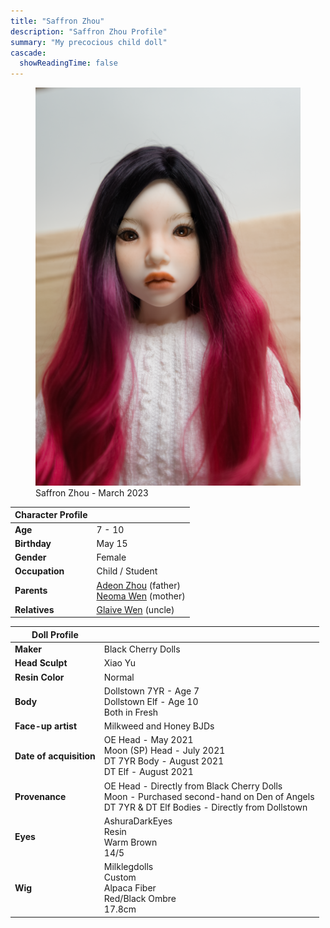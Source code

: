 ```yaml
---
title: "Saffron Zhou"
description: "Saffron Zhou Profile"
summary: "My precocious child doll"
cascade:
  showReadingTime: false
---
```

<figure><img src="saffron-looking-down.png" alt="A doll posing holding a white straw Hat" width="500"><figcaption>Saffron Zhou - March 2023</figcaption></figure> 

| Character Profile | |
| ----- | ---|
| **Age** | 7 - 10 |
| **Birthday** | May 15 |
| **Gender** | Female |
| **Occupation** | Child / Student |
| **Parents** | [Adeon Zhou](../adeon/) (father) <br> [Neoma Wen](../neoma/) (mother) |
| **Relatives** | [Glaive Wen](../glaive/) (uncle) |

| Doll Profile | |
| ----- | ---|
| **Maker** | Black Cherry Dolls |
| **Head Sculpt** | Xiao Yu |
| **Resin Color** | Normal |
| **Body** | Dollstown 7YR - Age 7 <br> Dollstown Elf - Age 10 <br> Both in Fresh |
| **Face-up artist** | Milkweed and Honey BJDs |
| **Date of acquisition** | OE Head - May 2021 <br> Moon (SP) Head - July 2021 <br> DT 7YR Body - August 2021 <br> DT Elf - August 2021 |
| **Provenance** | OE Head - Directly from Black Cherry Dolls <br> Moon - Purchased second-hand on Den of Angels <br> DT 7YR & DT Elf Bodies - Directly from Dollstown |
| **Eyes** | AshuraDarkEyes <br> Resin <br> Warm Brown <br> 14/5 |
| **Wig** | Milklegdolls <br> Custom <br> Alpaca Fiber <br> Red/Black Ombre <br> 17.8cm |
